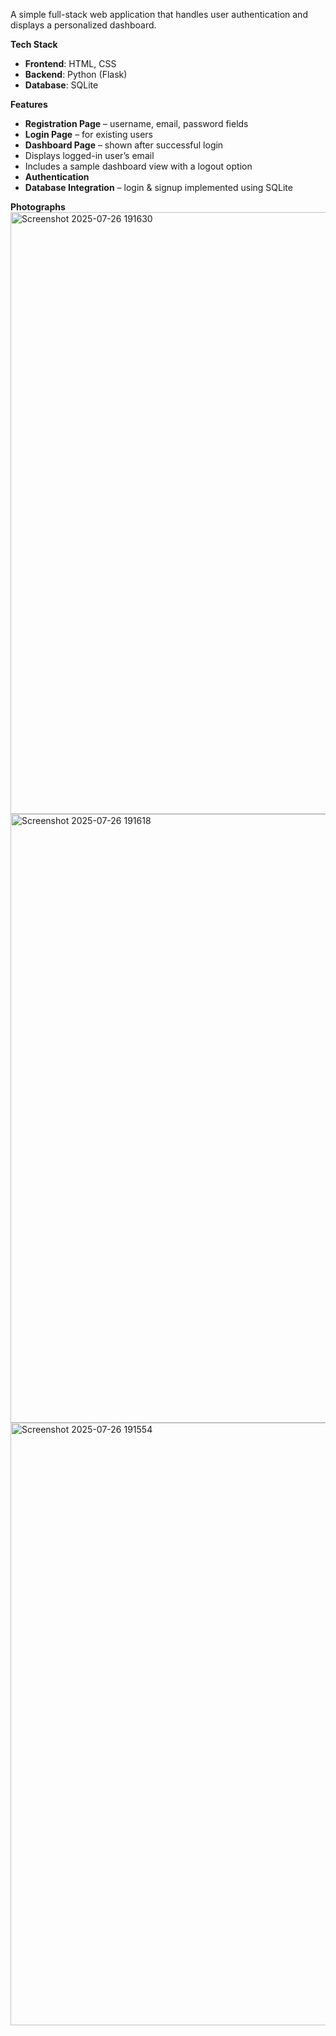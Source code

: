 A simple full-stack web application that handles user authentication and displays a personalized dashboard.

**Tech Stack**

- **Frontend**: HTML, CSS
- **Backend**: Python (Flask)
- **Database**: SQLite

**Features**

- **Registration Page** – username, email, password fields
- **Login Page** – for existing users
- **Dashboard Page** – shown after successful login
- Displays logged-in user’s email
- Includes a sample dashboard view with a logout option
- **Authentication**
- **Database Integration** – login & signup implemented using SQLite

**Photographs**
<img width="1919" height="963" alt="Screenshot 2025-07-26 191630" src="https://github.com/user-attachments/assets/670a4d54-4960-41ce-8f96-8943ddbfb9c2" />
<img width="1909" height="974" alt="Screenshot 2025-07-26 191618" src="https://github.com/user-attachments/assets/5af2065d-f20f-47ff-9df1-3295bd0a3692" />
<img width="1917" height="964" alt="Screenshot 2025-07-26 191554" src="https://github.com/user-attachments/assets/b2077603-75f2-4dfc-8ff1-2ab8251104ad" />



